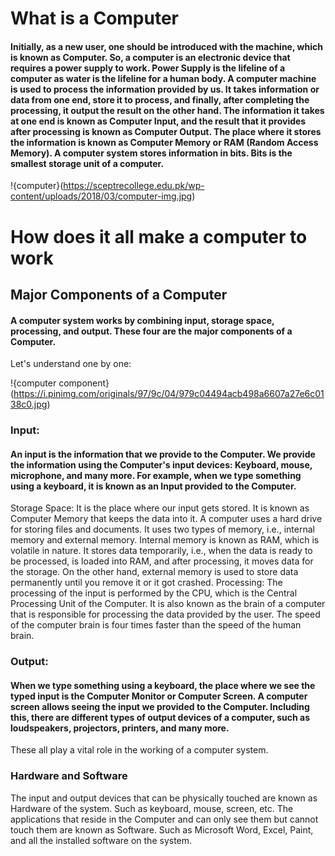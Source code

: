 # What is a Computer

#### Initially, as a new user, one should be introduced with the machine, which is known as Computer. So, a computer is an electronic device that requires a power supply to work. Power Supply is the lifeline of a computer as water is the lifeline for a human body. A computer machine is used to process the information provided by us. It takes information or data from one end, store it to process, and finally, after completing the processing, it output the result on the other hand. The information it takes at one end is known as Computer Input, and the result that it provides after processing is known as Computer Output. The place where it stores the information is known as Computer Memory or RAM (Random Access Memory). A computer system stores information in bits. Bits is the smallest storage unit of a computer.

!{computer}(https://sceptrecollege.edu.pk/wp-content/uploads/2018/03/computer-img.jpg)

# How does it all make a computer to work

## Major Components of a Computer

#### A computer system works by combining input, storage space, processing, and output. These four are the major components of a Computer.
Let's understand one by one:


!{computer component}(https://i.pinimg.com/originals/97/9c/04/979c04494acb498a6607a27e6c0138c0.jpg)


### Input:
#### An input is the information that we provide to the Computer. We provide the information using the Computer's input devices: Keyboard, mouse, microphone, and many more. For example, when we type something using a keyboard, it is known as an Input provided to the Computer.
Storage Space: It is the place where our input gets stored. It is known as Computer Memory that keeps the data into it. A computer uses a hard drive for storing files and documents. It uses two types of memory, i.e., internal memory and external memory. Internal memory is known as RAM, which is volatile in nature. It stores data temporarily, i.e., when the data is ready to be processed, is loaded into RAM, and after processing, it moves data for the storage. On the other hand, external memory is used to store data permanently until you remove it or it got crashed.
Processing: The processing of the input is performed by the CPU, which is the Central Processing Unit of the Computer. It is also known as the brain of a computer that is responsible for processing the data provided by the user. The speed of the computer brain is four times faster than the speed of the human brain.
### Output:
#### When we type something using a keyboard, the place where we see the typed input is the Computer Monitor or Computer Screen. A computer screen allows seeing the input we provided to the Computer. Including this, there are different types of output devices of a computer, such as loudspeakers, projectors, printers, and many more.
These all play a vital role in the working of a computer system.

### Hardware and Software
 The input and output devices that can be physically touched are known as Hardware of the system. Such as keyboard, mouse, screen, etc. The applications that reside in the Computer and can only see them but cannot touch them are known as Software. Such as Microsoft Word, Excel, Paint, and all the installed software on the system.